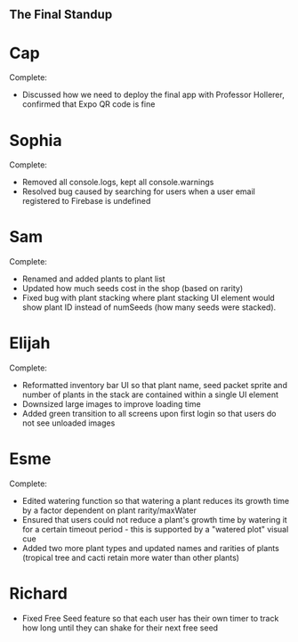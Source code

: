 ## The Final Standup

# Cap
Complete: 
- Discussed how we need to deploy the final app with Professor Hollerer, confirmed that Expo QR code is fine

# Sophia
Complete: 
- Removed all console.logs, kept all console.warnings
- Resolved bug caused by searching for users when a user email registered to Firebase is undefined

# Sam
Complete: 
- Renamed and added plants to plant list
- Updated how much seeds cost in the shop (based on rarity)
- Fixed bug with plant stacking where plant stacking UI element would show plant ID instead of numSeeds (how many seeds were stacked).

# Elijah
Complete: 
- Reformatted inventory bar UI so that plant name, seed packet sprite and number of plants in the stack are contained within a single UI element
- Downsized large images to improve loading time
- Added green transition to all screens upon first login so that users do not see unloaded images

# Esme
Complete:
- Edited watering function so that watering a plant reduces its growth time by a factor dependent on plant rarity/maxWater
- Ensured that users could not reduce a plant's growth time by watering it for a certain timeout period - this is supported by a "watered plot" visual cue
- Added two more plant types and updated names and rarities of plants (tropical tree and cacti retain more water than other plants)

# Richard
- Fixed Free Seed feature so that each user has their own timer to track how long until they can shake for their next free seed
